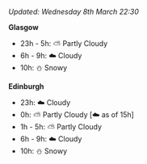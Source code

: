 *Updated: Wednesday 8th March 22:30*

**Glasgow**

* 23h - 5h: :partly_sunny: Partly Cloudy
* 6h - 9h: :cloud: Cloudy
* 10h: :snowman: Snowy

**Edinburgh**

* 23h: :cloud: Cloudy
* 0h: :partly_sunny: Partly Cloudy [:cloud: as of 15h]
* 1h - 5h: :partly_sunny: Partly Cloudy
* 6h - 9h: :cloud: Cloudy
* 10h: :snowman: Snowy
